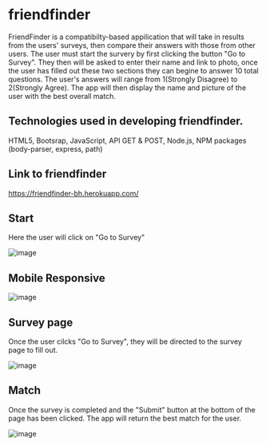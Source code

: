 # friendfinder
FriendFinder is a compatibilty-based appilication that will take in results from the users' surveys, then compare their answers with those from other users. The user must start the survery by first clicking the button "Go to Survey". They then will be asked to enter their name and link to photo, once the user has filled out these two sections they can begine to answer 10 total questions. The user's answers will range from 1(Strongly Disagree) to 2(Strongly Agree).  The app will then display the name and picture of the user with the best overall match.



## Technologies used in developing friendfinder.

HTML5, Bootsrap, JavaScript, API GET & POST, Node.js, NPM packages (body-parser, express, path)

## Link to friendfinder
https://friendfinder-bh.herokuapp.com/

## Start
Here the user will click on "Go to Survey"

![image](https://user-images.githubusercontent.com/52431116/72654492-cd759b80-395d-11ea-8b91-233fd99f66cb.png)

## Mobile Responsive 

![image](https://user-images.githubusercontent.com/52431116/72654613-4d036a80-395e-11ea-8d62-b33556d8e4f2.png)

## Survey page
Once the user cilcks "Go to Survey", they will be directed to the survey page to fill out.

![image](https://user-images.githubusercontent.com/52431116/72654715-b5eae280-395e-11ea-8a2a-808818156464.png)

## Match
Once the survey is completed and the "Submit" button at the bottom of the page has been clicked. The app will return the best match for the user.

![image](https://user-images.githubusercontent.com/52431116/72654847-60fb9c00-395f-11ea-9924-08a44b46b644.png)

